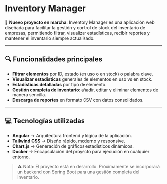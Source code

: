 # Inventory Manager

🚀 **Nuevo proyecto en marcha**: Inventory Manager es una aplicación web diseñada para facilitar la gestión y control de stock del inventario de empresas, permitiendo filtrar, visualizar estadísticas, recibir reportes y mantener el inventario siempre actualizado.

---

## 🔍 Funcionalidades principales

- **Filtrar elementos** por ID, estado (en uso o en stock) o palabra clave.  
- **Visualizar estadísticas** generales de elementos en uso vs en stock.  
- **Estadísticas detalladas** por tipo de elemento.  
- **Gestión completa de inventario**: añadir, editar y eliminar elementos de manera sencilla.  
- **Descarga de reportes** en formato CSV con datos consolidados.

---

## 💻 Tecnologías utilizadas

- **Angular** → Arquitectura frontend y lógica de la aplicación.  
- **Tailwind CSS** → Diseño rápido, moderno y responsive.  
- **Chart.js** → Generación de gráficos estadísticos dinámicos.  
- **Docker** → Encapsulación del proyecto para ejecución en cualquier entorno.  

> ⚠️ Nota: El proyecto está en desarrollo. Próximamente se incorporará un backend con Spring Boot para una gestión completa del inventario.  

